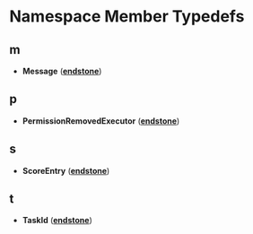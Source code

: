 
# Namespace Member Typedefs



## m

* **Message** ([**endstone**](namespaceendstone.md))


## p

* **PermissionRemovedExecutor** ([**endstone**](namespaceendstone.md))


## s

* **ScoreEntry** ([**endstone**](namespaceendstone.md))


## t

* **TaskId** ([**endstone**](namespaceendstone.md))




